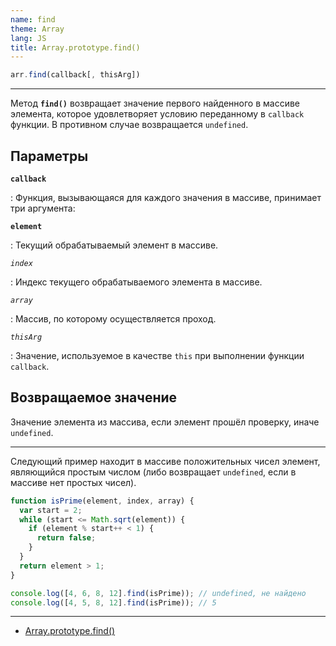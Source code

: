 ```yaml
---
name: find
theme: Array
lang: JS
title: Array.prototype.find()
---
```


```js
arr.find(callback[, thisArg])
```

---

Метод **`find()`** возвращает значение первого найденного в массиве элемента, которое удовлетворяет условию переданному в `callback` функции. В противном случае возвращается `undefined`.

## Параметры

**`callback`**

: Функция, вызывающаяся для каждого значения в массиве, принимает три аргумента:

**`element`**

: Текущий обрабатываемый элемент в массиве.

_`index`_

: Индекс текущего обрабатываемого элемента в массиве.

_`array`_

: Массив, по которому осуществляется проход.

_`thisArg`_

: Значение, используемое в качестве `this` при выполнении функции `callback`.

## Возвращаемое значение

Значение элемента из массива, если элемент прошёл проверку, иначе `undefined`.

---

Следующий пример находит в массиве положительных чисел элемент, являющийся простым числом (либо возвращает `undefined`, если в массиве нет простых чисел).

```js
function isPrime(element, index, array) {
  var start = 2;
  while (start <= Math.sqrt(element)) {
    if (element % start++ < 1) {
      return false;
    }
  }
  return element > 1;
}

console.log([4, 6, 8, 12].find(isPrime)); // undefined, не найдено
console.log([4, 5, 8, 12].find(isPrime)); // 5
```

---

- [Array.prototype.find()](https://developer.mozilla.org/ru/docs/Web/JavaScript/Reference/Global_Objects/Array/find)
